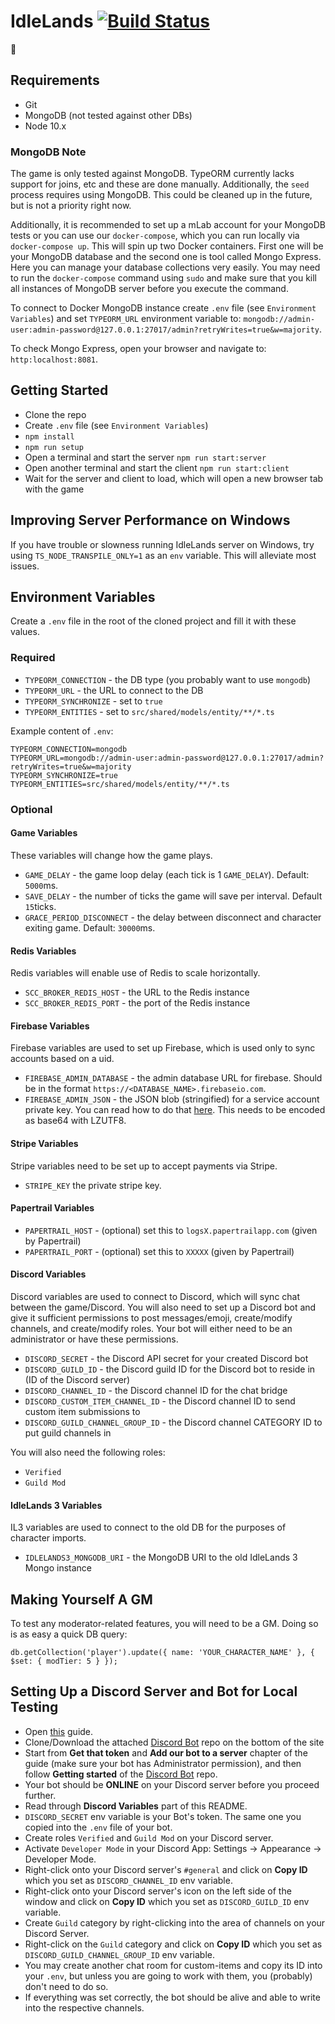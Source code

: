 # IdleLands [![Build Status](https://travis-ci.org/IdleLands/IdleLands.svg?branch=master)](https://travis-ci.org/IdleLands/IdleLands)

🎉

## Requirements

* Git
* MongoDB (not tested against other DBs)
* Node 10.x

### MongoDB Note

The game is only tested against MongoDB. TypeORM currently lacks support for joins, etc and these are done manually. Additionally, the `seed` process requires using MongoDB. This could be cleaned up in the future, but is not a priority right now.

Additionally, it is recommended to set up a mLab account for your MongoDB tests or you can use our `docker-compose`, which you can run locally via `docker-compose up`.
This will spin up two Docker containers. First one will be your MongoDB database and the second one is tool called Mongo Express. Here you can manage your database collections very easily.
You may need to run the `docker-compose` command using `sudo` and make sure that you kill all instances of MongoDB server before you execute the command.

To connect to Docker MongoDB instance create `.env` file (see `Environment Variables`) and set `TYPEORM_URL` environment variable to: `mongodb://admin-user:admin-password@127.0.0.1:27017/admin?retryWrites=true&w=majority`.

To check Mongo Express, open your browser and navigate to: `http:localhost:8081`.


## Getting Started

* Clone the repo
* Create `.env` file (see `Environment Variables`)
* `npm install`
* `npm run setup`
* Open a terminal and start the server `npm run start:server`
* Open another terminal and start the client `npm run start:client`
* Wait for the server and client to load, which will open a new browser tab with the game

## Improving Server Performance on Windows

If you have trouble or slowness running IdleLands server on Windows, try using `TS_NODE_TRANSPILE_ONLY=1` as an `env` variable. This will alleviate most issues.

## Environment Variables

Create a `.env` file in the root of the cloned project and fill it with these values.

### Required

* `TYPEORM_CONNECTION` - the DB type (you probably want to use `mongodb`)
* `TYPEORM_URL` - the URL to connect to the DB
* `TYPEORM_SYNCHRONIZE` - set to `true`
* `TYPEORM_ENTITIES` - set to `src/shared/models/entity/**/*.ts`

Example content of `.env`:
```
TYPEORM_CONNECTION=mongodb
TYPEORM_URL=mongodb://admin-user:admin-password@127.0.0.1:27017/admin?retryWrites=true&w=majority
TYPEORM_SYNCHRONIZE=true
TYPEORM_ENTITIES=src/shared/models/entity/**/*.ts
```

### Optional

#### Game Variables

These variables will change how the game plays.

* `GAME_DELAY` - the game loop delay (each tick is 1 `GAME_DELAY`). Default: `5000`ms.
* `SAVE_DELAY` - the number of ticks the game will save per interval. Default `15`ticks.
* `GRACE_PERIOD_DISCONNECT` - the delay between disconnect and character exiting game. Default: `30000`ms.

#### Redis Variables

Redis variables will enable use of Redis to scale horizontally.

* `SCC_BROKER_REDIS_HOST` - the URL to the Redis instance
* `SCC_BROKER_REDIS_PORT` - the port of the Redis instance

#### Firebase Variables

Firebase variables are used to set up Firebase, which is used only to sync accounts based on a uid.

* `FIREBASE_ADMIN_DATABASE` - the admin database URL for firebase. Should be in the format `https://<DATABASE_NAME>.firebaseio.com`.
* `FIREBASE_ADMIN_JSON` - the JSON blob (stringified) for a service account private key. You can read how to do that [here](https://firebase.google.com/docs/admin/setup). This needs to be encoded as base64 with LZUTF8.

#### Stripe Variables

Stripe variables need to be set up to accept payments via Stripe.

* `STRIPE_KEY` the private stripe key.

#### Papertrail Variables

* `PAPERTRAIL_HOST` - (optional) set this to `logsX.papertrailapp.com` (given by Papertrail)
* `PAPERTRAIL_PORT` - (optional) set this to `XXXXX` (given by Papertrail)

#### Discord Variables

Discord variables are used to connect to Discord, which will sync chat between the game/Discord. You will also need to set up a Discord bot and give it sufficient permissions to post messages/emoji, create/modify channels, and create/modify roles. Your bot will either need to be an administrator or have these permissions.

* `DISCORD_SECRET` - the Discord API secret for your created Discord bot
* `DISCORD_GUILD_ID` - the Discord guild ID for the Discord bot to reside in (ID of the Discord server)
* `DISCORD_CHANNEL_ID` - the Discord channel ID for the chat bridge
* `DISCORD_CUSTOM_ITEM_CHANNEL_ID` - the Discord channel ID to send custom item submissions to
* `DISCORD_GUILD_CHANNEL_GROUP_ID` - the Discord channel CATEGORY ID to put guild channels in

You will also need the following roles:

* `Verified`
* `Guild Mod`

#### IdleLands 3 Variables

IL3 variables are used to connect to the old DB for the purposes of character imports.

* `IDLELANDS3_MONGODB_URI` - the MongoDB URI to the old IdleLands 3 Mongo instance

## Making Yourself A GM

To test any moderator-related features, you will need to be a GM. Doing so is as easy a quick DB query:

```
db.getCollection('player').update({ name: 'YOUR_CHARACTER_NAME' }, { $set: { modTier: 5 } });
```

## Setting Up a Discord Server and Bot for Local Testing

* Open [this](https://thomlom.dev/create-a-discord-bot-under-15-minutes/) guide.
* Clone/Download the attached [Discord Bot](https://github.com/thomlom/discord-bot-example) repo on the bottom of the site
* Start from **Get that token** and **Add our bot to a server** chapter of the guide (make sure your bot has Administrator permission), and then follow **Getting started** of the [Discord Bot](https://github.com/thomlom/discord-bot-example) repo.
* Your bot should be **ONLINE** on your Discord server before you proceed further.
* Read through **Discord Variables** part of this README.
* `DISCORD_SECRET` env variable is your Bot's token. The same one you copied into the `.env` file of your bot.
* Create roles `Verified` and `Guild Mod` on your Discord server.
* Activate `Developer Mode` in your Discord App: Settings -> Appearance -> Developer Mode.
* Right-click onto your Discord server's `#general` and click on **Copy ID** which you set as `DISCORD_CHANNEL_ID` env variable.
* Right-click onto your Discord server's icon on the left side of the window and click on **Copy ID** which you set as `DISCORD_GUILD_ID` env variable.
* Create `Guild` category by right-clicking into the area of channels on your Discord Server.
* Right-click on the `Guild` category and click on **Copy ID** which you set as `DISCORD_GUILD_CHANNEL_GROUP_ID` env variable.
* You may create another chat room for custom-items and copy its ID into your `.env`, but unless you are going to work with them, you (probably) don't need to do so.
* If everything was set correctly, the bot should be alive and able to write into the respective channels.
